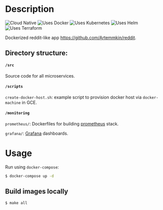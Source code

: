 # Description

![Cloud Native](https://img.shields.io/badge/cloud-native-81bfe8.svg)
![Uses Docker](https://img.shields.io/badge/uses-docker-50a3cf.svg)
![Uses Kubernetes](https://img.shields.io/badge/uses-kubernetes-3176e1.svg)
![Uses Helm](https://img.shields.io/badge/uses-helm-10a3eb.svg)
![Uses Terraform](https://img.shields.io/badge/uses-terraform-5956e3.svg)

Dockerized reddit-like app https://github.com/Artemmkin/reddit.

## Directory structure:

#### `/src`

Source code for all microservices.

#### `/scripts`

`create-docker-host.sh`: example script to provision docker host via `docker-machine` in GCE.

#### `/monitoring`

`prometheus/`: Dockerfiles for building [prometheus](https://github.com/prometheus/prometheus) stack.

`grafana/`: [Grafana](https://grafana.com) dashboards.

# Usage

Run using `docker-compose`:

```bash
$ docker-compose up -d
```

## Build images locally

```bash
$ make all
```
